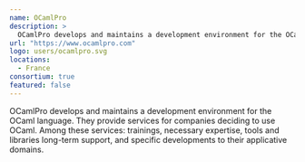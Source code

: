 ```yaml
---
name: OCamlPro
description: >
  OCamlPro develops and maintains a development environment for the OCaml language.
url: "https://www.ocamlpro.com"
logo: users/ocamlpro.svg
locations:
  - France
consortium: true
featured: false
---
```


OCamlPro develops and maintains a development environment for the OCaml language. They provide services for companies deciding to use OCaml. Among these services: trainings, necessary expertise, tools and libraries long-term support, and specific developments to their applicative domains.